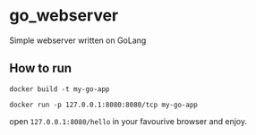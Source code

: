 # go_webserver
Simple webserver written on GoLang

## How to run

```docker build -t my-go-app```

```docker run -p 127.0.0.1:8080:8080/tcp my-go-app```

open ```127.0.0.1:8080/hello``` in your favourive browser and enjoy.

